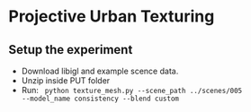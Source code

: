 # Projective Urban Texturing

## Setup the experiment
* Download libigl and example scence data.
* Unzip inside PUT folder
* Run:
<code> python texture_mesh.py --scene_path ../scenes/005 --model_name consistency --blend custom </code>
